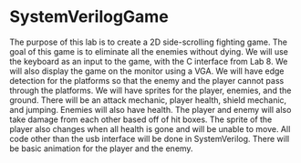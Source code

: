 # SystemVerilogGame

The purpose of this lab is to create a 2D side-scrolling fighting game. The goal of this game is to eliminate all the enemies without dying. We will use the keyboard as an input to the game, with the C interface from Lab 8. We will also display the game on the monitor using a VGA. We will have edge detection for the platforms so that the enemy and the player cannot pass through the platforms. We will have sprites for the player, enemies, and the ground. There will be an attack mechanic, player health, shield mechanic, and jumping. Enemies will also have health. The player and enemy will also take damage from each other based off of hit boxes. The sprite of the player also changes when all health is gone and will be unable to move. All code other than the usb interface will be done in SystemVerilog. There will be basic animation for the player and the enemy. 
